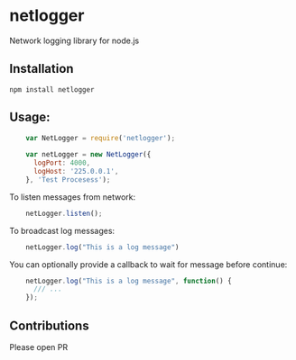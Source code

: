 # netlogger

Network logging library for node.js

## Installation

    npm install netlogger
  


## Usage:
```js
    var NetLogger = require('netlogger');
    
    var netLogger = new NetLogger({
      logPort: 4000,
      logHost: '225.0.0.1',
    }, 'Test Procesess');
```    
To listen messages from network:
```js
    netLogger.listen();
```    
    
To broadcast log messages:
```js
    netLogger.log("This is a log message")
```    
    
You can optionally provide a callback to wait for message before continue:
```js
    netLogger.log("This is a log message", function() {
      /// ...
    });
```

## Contributions
Please open PR
